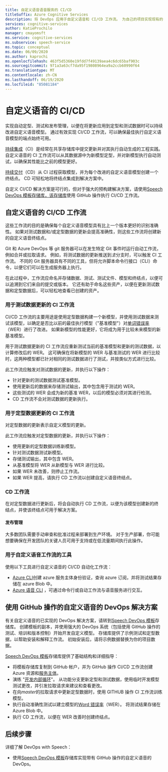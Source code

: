 ```yaml
---
title: 自定义语音语音服务的 CI/CD
titleSuffix: Azure Cognitive Services
description: 将 DevOps 应用于自定义语音和 CI/CD 工作流。 为自己的项目实现现有的 DevOps 解决方案。
services: cognitive-services
author: KatieProchilo
manager: cmayomsft
ms.service: cognitive-services
ms.subservice: speech-service
ms.topic: conceptual
ms.date: 06/09/2020
ms.author: kaprochi
ms.openlocfilehash: 463f5d5360e19fdd7f49139aea4c6dc65baf903c
ms.sourcegitcommit: 971a3a63cf7da95f19808964ea9a2ccb60990f64
ms.translationtype: MT
ms.contentlocale: zh-CN
ms.lasthandoff: 06/19/2020
ms.locfileid: "85081184"
---
```

# <a name="cicd-for-custom-speech"></a>自定义语音的 CI/CD

实现自动定型、测试和发布管理，以便在将更新应用到定型和测试数据时可以持续改进自定义语音模型。 通过有效实现 CI/CD 工作流，可以确保最佳执行自定义语音模型的端点始终可用。

[持续集成](https://docs.microsoft.com/azure/devops/learn/what-is-continuous-integration)（CI）是经常在共享存储库中提交更新并对其执行自动生成的工程实践。 自定义语音的 CI 工作流可以从其数据源中为新模型定型，并对新模型执行自动测试，以确保其性能比之前的模型更好。

[持续交付](https://docs.microsoft.com/azure/devops/learn/what-is-continuous-delivery)（CD）从 CI 过程获取模型，并为每个改进的自定义语音模型创建一个终结点。 CD 可轻松地将终结点集成到解决方案中。

自定义 CI/CD 解决方案是可行的，但对于强大的预构建解决方案，请使用[Speech DevOps 模板存储库，该存储库](https://github.com/Azure-Samples/Speech-Service-DevOps-Template)使用 GitHub 操作执行 CI/CD 工作流。

## <a name="cicd-workflows-for-custom-speech"></a>自定义语音的 CI/CD 工作流

这些工作流的目的是确保每个自定义语音模型具有比上一个版本更好的识别准确性。 如果对测试数据和/或定型数据的更新会提高准确性，则这些工作流将创建新的自定义语音终结点。

Git 和 Azure DevOps 等 git 服务器可以在发生特定 Git 事件时运行自动工作流，例如合并或拉取请求。 例如，将测试数据的更新推送到*主*分支时，可以触发 CI 工作流。 不同的 Git 服务器具有不同的工具，但将允许脚本命令行接口（CLI）命令，以便它们可以在生成服务器上执行。

在此过程中，工作流应命名并存储数据、测试、测试文件、模型和终结点，以便可以追溯到它们来自的提交或版本。 它还有助于命名这些资产，以便在更新测试数据和定型数据后，可以轻松地查看已创建的资产。

### <a name="ci-workflow-for-testing-data-updates"></a>用于测试数据更新的 CI 工作流

CI/CD 工作流的主要用途是使用定型数据构建一个新模型，并使用测试数据来测试该模型，以确定是否比以前的最佳执行模型（"基准模型"）对[单词错误率](how-to-custom-speech-evaluate-data.md#what-is-word-error-rate-wer)（WER）进行了改进。 如果新模型的性能更好，它将成为用于比较未来模型的新基准模型。

用于测试数据更新的 CI 工作流应重新测试当前的基准模型和更新的测试数据，以计算修改后的 WER。 这可确保在将新模型的 WER 与基准测试的 WER 进行比较时，这两种模型都已针对相同的测试数据进行了测试，并按类似方式进行比较。

此工作流应触发对测试数据的更新，并执行以下操作：

- 针对更新的测试数据测试基准模型。
- 使用更新后的数据来存储测试输出，其中包含用于测试的 WER。
- 这些测试的 WER 会成为新的基准 WER，以后的模型必须对其进行检测。
- CD 工作流不会对测试数据的更新执行。

### <a name="ci-workflow-for-training-data-updates"></a>用于定型数据更新的 CI 工作流

对定型数据的更新表示自定义模型的更新。

此工作流应触发对定型数据的更新，并执行以下操作：

- 使用更新的定型数据训练新模型。
- 针对测试数据测试新模型。
- 存储测试输出，其中包含 WER。
- 从基准模型将 WER 从新模型与 WER 进行比较。
- 如果 WER 未改善，则停止工作流。
- 如果 WER 提高，请执行 CD 工作流以创建自定义语音终结点。

### <a name="cd-workflow"></a>CD 工作流

在对定型数据进行更新后，将会自动执行 CD 工作流，以便为该模型创建新的终结点，并使该终结点可用于解决方案。

#### <a name="release-management"></a>发布管理

大多数团队需要手动审查和批准过程来部署到生产环境。 对于生产部署，你可能想要确保在开发团队的关键人员可用于支持或在低流量期间执行此操作。

### <a name="tools-for-custom-speech-workflows"></a>用于自定义语音工作流的工具

使用以下工具进行自定义语音的 CI/CD 自动化工作流：

- [Azure CLI](https://docs.microsoft.com/cli/azure/?view=azure-cli-latest)创建 azure 服务主体身份验证，查询 azure 订阅，并将测试结果存储在 azure Blob 中。
- [Azure 语音 CLI](https://github.com/msimecek/Azure-Speech-CLI) ，可通过命令行或自动工作流与语音服务进行交互。

## <a name="devops-solution-for-custom-speech-using-github-actions"></a>使用 GitHub 操作的自定义语音的 DevOps 解决方案

有关自定义语音的已实现的 DevOps 解决方案，请转到[Speech DevOps 模板](https://github.com/Azure-Samples/Speech-Service-DevOps-Template)存储库。 创建模板的副本，并使用强大的 DevOps 系统（包括使用 GitHub 操作的测试、培训和版本控制）开始开发自定义模型。 存储库提供了示例测试和定型数据，以帮助安装和解释工作流。 初始安装后，请将示例数据替换为你的项目数据。

[Speech DevOps 模板](https://github.com/Azure-Samples/Speech-Service-DevOps-Template)存储库提供了基础结构和详细指导：

- 将模板存储库复制到 GitHub 帐户，并为 GitHub 操作 CI/CD 工作流创建 Azure 资源和[服务主体](../../active-directory/develop/app-objects-and-service-principals.md#service-principal-object)。
- 演练 "[开发内部循环](https://mitchdenny.com/the-inner-loop/)"。 从功能分支更新定型和测试数据，使用临时开发模型测试更改，并引发拉取请求来建议和查看更改。
- 在向*master*的拉取请求中更新定型数据时，使用 GITHUB 操作 CI 工作流训练模型。
- 执行自动准确性测试以建立模型的[Word 错误率](how-to-custom-speech-evaluate-data.md#what-is-word-error-rate-wer)（WER）。 将测试结果存储在 Azure Blob 中。
- 执行 CD 工作流，以便在 WER 改善时创建终结点。

## <a name="next-steps"></a>后续步骤

详细了解 DevOps with Speech：

- 使用[Speech DevOps 模板](https://github.com/Azure-Samples/Speech-Service-DevOps-Template)存储库实现带有 GitHub 操作的自定义语音的 DevOps。
